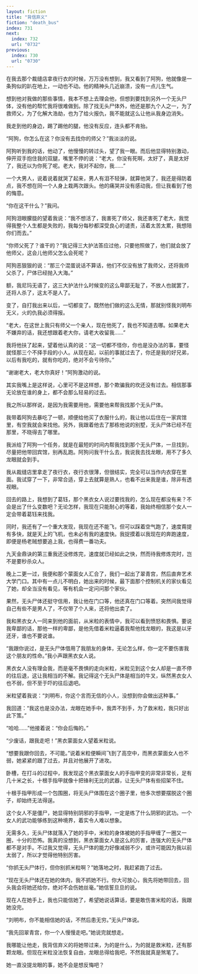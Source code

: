 ```yaml
---
layout: fiction
title: "背信弃义"
fiction: "death_bus"
index: 731
next:
  index: 732
  url: "0732"
previous:
  index: 730
  url: "0730"
---
```

在我去那个裁缝店拿夜行衣的时候，万万没有想到，我又看到了阿狗，他就像是一条狗似的趴在地上，一动也不动。他的精神头几近崩溃，没有一点儿生气。

想到他对我做的那些事情，我本不想上去理会他，但想到要找到另外一个无头尸体，没有他的帮忙我将很难做到。除了找无头尸体外，他还是那九个人之一，为了救师父，为了化解大浩劫，也为了给火报仇，我不能就这么让他从我身边消失。

我走到他的身边，踢了踢他的腿，他没有反应，连头都不肯抬。

“阿狗，你怎么在这？你没有去找你的师父？”我淡淡的说。

阿狗听到我的话，他动了，他慢慢的转过头，望了我一眼。而后他显得特别激动，伸开双手抱住我的双腿，嘴里不停的说：“老大，你没有死啊，太好了，真是太好了，我还以为你死了呢。老大，我对不起你，我……”

一个大男人，说着说着就哭了起来，男人有泪不轻弹，就算他哭了，我还是得防着点，我不想在同一个人身上栽两次跟头。他的痛哭并没有感动我，但让我看到了他的悔意。

“你在这干什么？”我问。

阿狗泪眼朦胧的望着我说：“我不想活了，我害死了师父，我还害死了老大，我觉得我整个人生都是失败的，我每分每秒都深受良心的谴责，活着太苦太累，我想陪你们而去。”

“你师父死了？谁干的？”我记得三大护法答应过他，只要他照做了，他们就会放了他师父，这会儿他师父怎么会死呢？

阿狗恶狠狠的说：“那三个混蛋说话不算话，他们不仅没有放了我师父，还将我师父杀了，尸体已经抛入大海。”

额，我尼玛无语了，这三大护法什么时候变的这么卑鄙无耻了，不放人也就罢了，还将人杀了，这太不是人了。

变了，自打我出来以后，一切都变了。既然他们做的这么无情，那就别怪我刘明布无义，火的仇我必须得报。

“老大，在这世上我只有师父一个亲人，现在他死了，我也不知道去哪。如果老大不嫌弃的话，我还想跟着老大你，请老大收留我……”

我将他扶了起来，望着他认真的说：“这一切都不怪你，你也是没办法的事，要怪就怪那三个不择手段的小人。从现在起，以前的事就过去了，你还是我的好兄弟，以后有我吃的，就有你吃的，绝对不会亏待你。”

“谢谢老大，老大你真好！”阿狗激动的说。

其实我嘴上是这样说，心里可不是这样想，那个欺骗我的坎还没有过去。相信那事无论放在谁的身上，都不会那么轻易的过去。

我之所以那样说，是因为我需要用他，需要他来帮我找那个无头尸体。

我带着阿狗去暴吃了一顿，顺便给他买了衣服什么的，我让他以后住在一家宾馆里，有空我就会来找他。另外，我跟着他去了那栋他说的别墅，无头尸体已经不在那里，不晓得去了哪里。

我派给了阿狗一个任务，就是在最短的时间内帮我找到那个无头尸体，一旦找到，尽量把他带回宾馆，别再乱跑。阿狗问我干什么去，我说我去找龙眼，用不了多久龙眼就会到手。

我从裁缝店里拿走了夜行衣，夜行衣很薄，但很结实，完全可以当作内衣穿在里面。我试穿了一下，非常合适，穿上去就算是熟人，也看不出来我是谁，除非有透视眼。

回去的路上，我想到了葛钰，那个黑衣女人说过要找我的，怎么现在都没有来？不会是出了什么变数吧？无论怎样，我现在只能耐心的等着，我始终相信那个女人一定会带着葛钰来找我。

同时，我还有了一个重大发现，我现在还不能飞，但可以踩着空气跑了，速度甭提有多快，就是天上的飞机，也未必有我的速度快。我捉摸着以我现在的奔跑速度，即便是杨老贼想要追上我，也得费一番功夫。

九天金鼎诀的第三重我还没修炼完，速度就已经如此之快，然而待我修炼完时，岂不是要秒杀众人。

晚上二更一过，我便和那个蒙面女人汇合了，我们一起出了翠青宫，然后直奔艺术大学门口。其中有一点儿不明白，她出来的时候，最下面那个控制机关的家伙看见了她，却全当没有看见，等有机会一定问问那个家伙。

果然，无头尸体还挺守信用，我让他在门口等，他还真在门口等着。突然间我觉得自己有些不是男人了，不仅带了个人来，还将他出卖了。

我和黑衣女人一同来到他的面前，从米粒的表情中，我可以看到愤怒和畏惧。要说我卑鄙的话，那他一样的卑鄙，是他先借着米粒逼着我帮他找龙眼的，我这是以牙还牙，谁也不要说谁。

“我跟你说过，是无头尸体借用了我朋友的身体，无论怎么样，你一定不要伤害我这个朋友的性命。”我小声跟黑衣女人说。

黑衣女人没有理会我，而是毫不畏惧的走向米粒，米粒见到这个女人却是一直不停的往后退，这让我相当的不解。我记得这个无头尸体是相当的牛叉，纵然黑衣女人也不弱，但不至于吓的往后退吧。

米粒望着我说：“刘明布，你这个言而无信的小人，没想到你会做出这种事。”

我回道：“我这也是没办法，龙眼在她手中，我弄不到手，为了救米粒，我只好出此下策。”

“哈哈……”他接着说：“你会后悔的。”

“少废话，跟我走吧！”黑衣蒙面女人望着米粒说。

“想要我跟你回去，不可能。”说着米粒便瞬间飞到了高空中，而黑衣蒙面女人也不弱，她紧紧的跟了过去，并且对他展开了进攻。

卧槽，在打斗的过程中，我发现这个黑衣蒙面女人的手指甲变的非常非常长，足有几十米之长，十根手指甲就像十把锋利无比的武器，让无头尸体有些招架不住。

十根手指甲形成一个包围圈，将无头尸体围在这个圈子里，他多次想要摆脱这个圈子，却始终无法得逞。

这个女人不是僵尸，她显得特别阴邪的手指甲，一定是练了什么阴邪的武功。一个女人的武功能够练到这种境界，着实令人难以想象。

无需多久，无头尸体就落入了她的手中，米粒的身体被她的手指甲缠了一圈又一圈，十分的恐怖。我真的没想到，黑衣蒙面女人是这么的厉害，连强大的无头尸体都不是对手。不过我又觉得，无头尸体的能力好像减弱不少，或许可能因为我以前太弱了，所以才觉得他特别厉害。

“你抓无头尸体行，但你别抓米粒啊？”她落地之时，我赶紧跑了过去。

“现在无头尸体还在她的体内，我不抓她不行。你大可放心，我先将她带回去，回头我会将她还给你，绝对不会伤她丝毫。”她信誓旦旦的说。

现在人在她手上，我也只能信她了，希望她说话算话，要是敢伤害米粒的话，我跟她没完。

“刘明布，你不能相信她的话，不然后患无穷。”无头尸体说。

“我先回翠青宫，你一个人慢慢走吧。”她说完就想走。

我哪能让他走，我背信弃义的将她带过来，为的是什么，为的就是救米粒，还有那颗龙眼。但现在米粒没法恢复自由，龙眼总得给我吧，不然我就真是煞笔了。

她一直没提龙眼的事，她不会是想反悔吧？